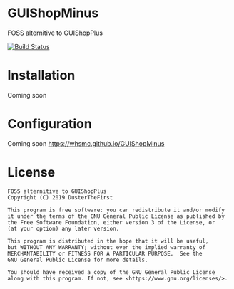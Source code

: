 # GUIShopMinus
FOSS alternitive to GUIShopPlus

[![Build Status](https://travis-ci.org/whsmc/GUIShopMinus.svg?branch=master)](https://travis-ci.org/whsmc/GUIShopMinus)

# Installation

Coming soon

# Configuration

Coming soon  https://whsmc.github.io/GUIShopMinus

# License

    FOSS alternitive to GUIShopPlus 
    Copyright (C) 2019 DusterTheFirst

    This program is free software: you can redistribute it and/or modify
    it under the terms of the GNU General Public License as published by
    the Free Software Foundation, either version 3 of the License, or
    (at your option) any later version.

    This program is distributed in the hope that it will be useful,
    but WITHOUT ANY WARRANTY; without even the implied warranty of
    MERCHANTABILITY or FITNESS FOR A PARTICULAR PURPOSE.  See the
    GNU General Public License for more details.

    You should have received a copy of the GNU General Public License
    along with this program. If not, see <https://www.gnu.org/licenses/>.

